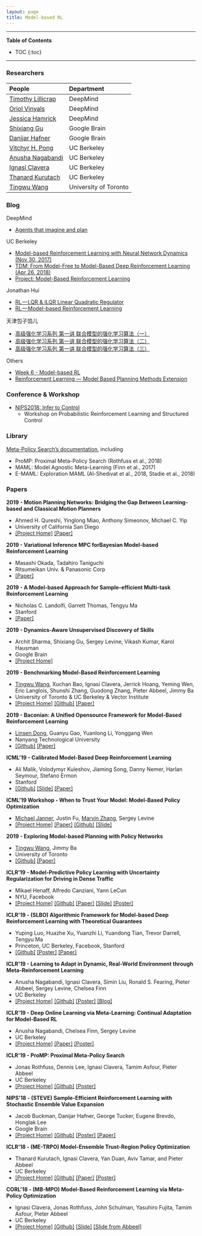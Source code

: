 ```yaml
---
layout: page
title: Model-based RL
---
```


---
**Table of Contents**
* TOC
{:toc}
---

### Researchers

| People | Department |
| :------ |:--- |
| [Timothy Lillicrap](http://contrastiveconvergence.net/~timothylillicrap/index.php) | DeepMind |
| [Oriol Vinyals](https://ai.google/research/people/OriolVinyals) | DeepMind |
| [Jessica Hamrick](http://www.jesshamrick.com/) | DeepMind |
| [Shixiang Gu](https://sites.google.com/view/gugurus/home) | Google Brain |
| [Danijar Hafner](https://danijar.com/) | Google Brain |
| [Vitchyr H. Pong](http://people.eecs.berkeley.edu/~vitchyr/) | UC Berkeley |
| [Anusha Nagabandi](https://people.eecs.berkeley.edu/~nagaban2/index.html) | UC Berkeley |
| [Ignasi Clavera](https://iclavera.github.io/) | UC Berkeley |
| [Thanard Kurutach](http://people.eecs.berkeley.edu/~thanard.kurutach/) | UC Berkeley |
| [Tingwu Wang](https://t.co/ja6y9tA496) | University of Toronto |

### Blog

DeepMind
- [Agents that imagine and plan](https://deepmind.com/blog/agents-imagine-and-plan/)

UC Berkeley
- [Model-based Reinforcement Learning with Neural Network Dynamics (Nov 30, 2017)](https://bair.berkeley.edu/blog/2017/11/30/model-based-rl/)
- [TDM: From Model-Free to Model-Based Deep Reinforcement Learning (Apr 26, 2018)](https://bair.berkeley.edu/blog/2018/04/26/tdm/)
- [Project: Model-Based Reinforcement Learning](https://deepdrive.berkeley.edu/project/model-based-reinforcement-learning)

Jonathan Hui
- [RL — LQR & iLQR Linear Quadratic Regulator](https://medium.com/@jonathan_hui/rl-lqr-ilqr-linear-quadratic-regulator-a5de5104c750)
- [RL — Model-based Reinforcement Learning](https://medium.com/@jonathan_hui/rl-model-based-reinforcement-learning-3c2b6f0aa323)

天津包子馅儿
- [高级强化学习系列 第一讲 联合模型的强化学习算法（一）](https://zhuanlan.zhihu.com/p/31045635)
- [高级强化学习系列 第一讲 联合模型的强化学习算法（二）](https://zhuanlan.zhihu.com/p/31084371)
- [高级强化学习系列 第一讲 联合模型的强化学习算法（三）](https://zhuanlan.zhihu.com/p/31344949)

Others
- [Week 6 - Model-based RL](https://hollygrimm.com/rl_modelbased)
- [Reinforcement Learning — Model Based Planning Methods Extension](https://towardsdatascience.com/reinforcement-learning-model-based-planning-methods-extension-572dfee4cceb)

### Conference & Workshop

- [NIPS2018: Infer to Control](https://sites.google.com/view/infer2control-nips2018/home)
	- Workshop on Probabilistic Reinforcement Learning and Structured Control

### Library

[Meta-Policy Search’s documentation](https://promp.readthedocs.io/en/latest/index.html), including
- ProMP: Proximal Meta-Policy Search (Rothfuss et al., 2018)
- MAML: Model Agnostic Meta-Learning (Finn et al., 2017)
- E-MAML: Exploration MAML (Al-Shedivat et al., 2018, Stadie et al., 2018)

### Papers

**2019 - Motion Planning Networks: Bridging the Gap Between Learning-based and Classical Motion Planners**

- Ahmed H. Qureshi, Yinglong Miao, Anthony Simeonov, Michael C. Yip
- University of California San Diego
- [[Project Home]](https://sites.google.com/view/mpnet/home) [[Paper]](https://arxiv.org/abs/1907.06013)

**2019 - Variational Inference MPC forBayesian Model-based Reinforcement Learning**

- Masashi Okada, Tadahiro Taniguchi
- Ritsumeikan Univ. & Panasonic Corp
- [[Paper]](https://arxiv.org/abs/1907.04202)

**2019 - A Model-based Approach for Sample-efficient Multi-task Reinforcement Learning**

- Nicholas C. Landolfi, Garrett Thomas, Tengyu Ma
- Stanford
- [[Paper]](https://arxiv.org/abs/1907.04964)

**2019 - Dynamics-Aware Unsupervised Discovery of Skills**

- Archit Sharma, Shixiang Gu, Sergey Levine, Vikash Kumar, Karol Hausman
- Google Brain
- [[Project Home]](https://sites.google.com/view/dads-skill)

**2019 - Benchmarking Model-Based Reinforcement Learning**

- [Tingwu Wang](https://t.co/ja6y9tA496), Xuchan Bao, Ignasi Clavera, Jerrick Hoang, Yeming Wen, Eric Langlois, Shunshi Zhang, Guodong Zhang, Pieter Abbeel, Jimmy Ba
- University of Toronto & UC Berkeley & Vector Institute
- [[Project Home]](http://www.cs.toronto.edu/~tingwuwang/mbrl.html) [[Github]](https://github.com/WilsonWangTHU/mbbl) [[Paper]](https://arxiv.org/abs/1907.02057.pdf)

**2019 - Baconian: A Unified Opensource Framework for Model-Based Reinforcement Learning**

- [Linsen Dong](https://sites.google.com/view/linsendong/), Guanyu Gao, Yuanlong Li, Yonggang Wen
- Nanyang Technological University
- [[Github]](https://github.com/Lukeeeeee/baconian-project) [[Paper]](https://arxiv.org/pdf/1904.10762.pdf)

**ICML'19 - Calibrated Model-Based Deep Reinforcement Learning**

- Ali Malik, Volodymyr Kuleshov, Jiaming Song, Danny Nemer, Harlan Seymour, Stefano Ermon
- Stanford
- [[Github]](https://github.com/ermongroup/CalibratedModelBasedRL) [[Slide]](https://icml.cc/media/Slides/icml/2019/hallb(13-09-00)-13-09-40-5150-calibrated_mode.pdf) [[Paper]](https://arxiv.org/pdf/1906.08312.pdf)

**ICML'19 Workshop - When to Trust Your Model: Model-Based Policy Optimization**

- [Michael Janner](https://people.eecs.berkeley.edu/~janner/), Justin Fu, [Marvin Zhang](http://marvinzhang.com/research/), Sergey Levine
- [[Project Home]](https://people.eecs.berkeley.edu/~janner/mbpo/) [[Paper]](https://arxiv.org/abs/1906.08253) [[Github]](https://github.com/JannerM/mbpo) [[Slide]](/topics/data/rl/trust_mbpo.pdf)

**2019 - Exploring Model-based Planning with Policy Networks**

- [Tingwu Wang](https://t.co/ja6y9tA496), Jimmy Ba
- University of Toronto
- [[Github]](https://github.com/WilsonWangTHU/POPLIN) [[Paper]](https://arxiv.org/pdf/1906.08649) 

**ICLR’19 - Model-Predictive Policy Learning with Uncertainty Regularization for Driving in Dense Traffic**

- Mikael Henaff, Alfredo Canziani, Yann LeCun
- NYU, Facebook
- [[Project Home]](https://sites.google.com/view/model-predictive-driving/home) [[Github]](https://github.com/atcold/pytorch-PPUU) [[Paper]](https://openreview.net/pdf?id=HygQBn0cYm) [[Slide]](https://drive.google.com/file/d/18F4qkAhRKHXRHFsOvqIB48A_0Y5c5IKq/view) [[Poster]](https://s3.amazonaws.com/postersession.ai/5781a62e-5c15-4a76-9db9-e306a80da15b.pdf)

**ICLR'19 - (SLBO) Algorithmic Framework for Model-based Deep Reinforcement Learning with Theoretical Guarantees**

- Yuping Luo, Huazhe Xu, Yuanzhi Li, Yuandong Tian, Trevor Darrell, Tengyu Ma
- Princeton, UC Berkeley, Facebook, Stanford
- [[Github]](https://github.com/facebookresearch/slbo) [[Poster]](https://s3.amazonaws.com/postersession.ai/ba9846bc-713d-41d7-9683-0fbefe4e7005.pdf) [[Paper]](https://openreview.net/pdf?id=BJe1E2R5KX)

**ICLR'19 - Learning to Adapt in Dynamic, Real-World Environment through Meta-Reinforcement Learning**

- Anusha Nagabandi, Ignasi Clavera, Simin Liu, Ronald S. Fearing, Pieter Abbeel, Sergey Levine, Chelsea Finn
- UC Berkeley
- [[Project Home]](https://sites.google.com/berkeley.edu/metaadaptivecontrol) [[Github]](https://github.com/iclavera/learning_to_adapt) [[Poster]](https://s3.amazonaws.com/postersession.ai/6953f332-e782-4315-b657-10fd02fb10fa.pdf) [[Blog]](https://bair.berkeley.edu/blog/2019/05/06/robot-adapt/)

**ICLR'19 - Deep Online Learning via Meta-Learning: Continual Adaptation for Model-Based RL**

- Anusha Nagabandi, Chelsea Finn, Sergey Levine
- UC Berkeley
- [[Project Home]](https://sites.google.com/berkeley.edu/onlineviameta) [[Paper]](https://openreview.net/pdf?id=HyxAfnA5tm) [[Poster]](https://s3.amazonaws.com/postersession.ai/9ab74406-2565-4a43-a863-e8e4a50e727c.pdf)

**ICLR'19 - ProMP: Proximal Meta-Policy Search**

- Jonas Rothfuss, Dennis Lee, Ignasi Clavera, Tamim Asfour, Pieter Abbeel
- UC Berkeley
- [[Project Home]](https://sites.google.com/view/pro-mp) [[Github]](https://github.com/jonasrothfuss/ProMP) [[Poster]](https://s3.amazonaws.com/postersession.ai/7822e5a9-cb97-40ba-8f8e-8395fa4cf03e.pdf)

**NIPS'18 - (STEVE) Sample-Efficient Reinforcement Learning with Stochastic Ensemble Value Expansion**

- Jacob Buckman, Danijar Hafner, George Tucker, Eugene Brevdo, Honglak Lee
- Google Brain
- [[Project Home]](https://danijar.com/project/steve/) [[Github]](https://github.com/tensorflow/models/tree/master/research/steve) [[Poster]](https://danijar.com/asset/steve/poster.pdf) [[Paper]](https://arxiv.org/pdf/1807.01675.pdf) 

**ICLR'18 - (ME-TRPO) Model-Ensemble Trust-Region Policy Optimization**

- Thanard Kurutach, Ignasi Clavera, Yan Duan, Aviv Tamar, and Pieter Abbeel
- UC Berkeley
- [[Project Home]](https://sites.google.com/view/me-trpo) [[Github]](https://github.com/thanard/me-trpo) [[Paper]](https://openreview.net/pdf?id=SJJinbWRZ) [[Poster]](http://people.eecs.berkeley.edu/~thanard.kurutach/me-trpo-poster.pdf)

**CORL'18 - (MB-MPO) Model-Based Reinforcement Learning via Meta-Policy Optimization**

- Ignasi Clavera, Jonas Rothfuss, John Schulman, Yasuhiro Fujita, Tamim Asfour, Pieter Abbeel
- UC Berkeley
- [[Project Home]](https://sites.google.com/view/mb-mpo/home) [[Github]](https://github.com/jonasrothfuss/model_ensemble_meta_learning) [[Slide]](/rl/data/mbmpo-slide.pdf) [[Slide from Abbeel]](/rl/data/mbpo-Abbeel.pdf)